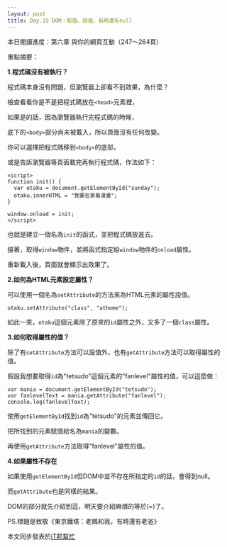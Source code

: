 ```yaml
---
layout: post
title: Day.15 DOM：取值、設值，有時還有null
---
```


本日閱讀進度：第六章  與你的網頁互動（247～264頁）

重點摘要：

**1.程式碼沒有被執行？**

程式碼本身沒有問題，但瀏覽器上卻看不到效果，為什麼？

檢查看看你是不是把程式碼放在`<head>`元素裡，

如果是的話，因為瀏覽器執行完程式碼的時候，

底下的`<body>`部分尚未被載入，所以頁面沒有任何改變。

你可以選擇把程式碼移到`<body>`的底部，

或是告訴瀏覽器等頁面載完再執行程式碼，作法如下：

```
<script>
function init() {
  var otaku = document.getElementById("sunday");
  otaku.innerHTML = "我要在家看漫畫";
}

window.onload = init;
</script>
```
也就是建立一個名為`init`的函式，並把程式碼放進去。

接著，取得`window`物件，並將函式指定給`window`物件的`onload`屬性。

重新載入後，頁面就會顯示出效果了。


**2.如何為HTML元素設定屬性？**

可以使用一個名為`setAttribute`的方法來為HTML元素的屬性設值。
```
otaku.setAttribute("class", "athome");
```
如此一來，`otaku`這個元素除了原來的`id`屬性之外，又多了一個`class`屬性。


**3.如何取得屬性的值？**

除了有`setAttribute`方法可以設值外，也有`getAttribute`方法可以取得屬性的值。

假設我想要取得`id`為"tetsudo"這個元素的"fanlevel"屬性的值，可以這麼做：
```
var mania = document.getElementById("tetsudo");
var fanlevelText = mania.getAttribute("fanlevel");
console.log(fanlevelText);
```
使用`getElementById`找到`id`為"tetsudo"的元素並傳回它。

把所找到的元素賦值給名為`mania`的變數。

再使用`getAttribute`方法取得"fanlevel"屬性的值。


**4.如果屬性不存在**

如果使用`getElementById`但DOM中並不存在所指定的`id`的話，會得到null。

而`getAttribute`也是同樣的結果。


DOM的部分就先介紹到這，明天要介紹麻煩的等於(=)了。

PS.標題是致敬《東京鐵塔：老媽和我，有時還有老爸》

本文同步發表於[iT邦幫忙](https://ithelp.ithome.com.tw/articles/10222993)
